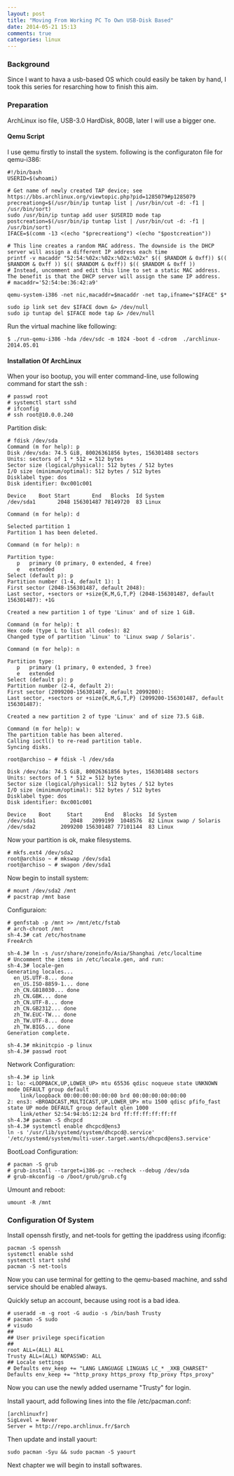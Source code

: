 ```yaml
---
layout: post
title: "Moving From Working PC To Own USB-Disk Based"
date: 2014-05-21 15:13
comments: true
categories: linux
---
```

### Background
Since I want to hava a usb-based OS which could easily be taken by hand, I took this series for resarching how to finish this aim.     
### Preparation
ArchLinux iso file, USB-3.0 HardDisk, 80GB, later I will use a bigger one.     
#### Qemu Script 
I use qemu firstly to install the system. following is the configuraton file for qemu-i386:     

```
#!/bin/bash
USERID=$(whoami)

# Get name of newly created TAP device; see https://bbs.archlinux.org/viewtopic.php?pid=1285079#p1285079
precreationg=$(/usr/bin/ip tuntap list | /usr/bin/cut -d: -f1 | /usr/bin/sort)
sudo /usr/bin/ip tuntap add user $USERID mode tap
postcreation=$(/usr/bin/ip tuntap list | /usr/bin/cut -d: -f1 | /usr/bin/sort)
IFACE=$(comm -13 <(echo "$precreationg") <(echo "$postcreation"))

# This line creates a random MAC address. The downside is the DHCP server will assign a different IP address each time
printf -v macaddr "52:54:%02x:%02x:%02x:%02x" $(( $RANDOM & 0xff)) $(( $RANDOM & 0xff )) $(( $RANDOM & 0xff)) $(( $RANDOM & 0xff ))
# Instead, uncomment and edit this line to set a static MAC address. The benefit is that the DHCP server will assign the same IP address.
# macaddr='52:54:be:36:42:a9'
  
qemu-system-i386 -net nic,macaddr=$macaddr -net tap,ifname="$IFACE" $*
  
sudo ip link set dev $IFACE down &> /dev/null
sudo ip tuntap del $IFACE mode tap &> /dev/null 

```
Run the virtual machine like following:     

```
$ ./run-qemu-i386 -hda /dev/sdc -m 1024 -boot d -cdrom  ./archlinux-2014.05.01

```
#### Installation Of ArchLinux
When your iso bootup, you will enter command-line, use following command for start the ssh :    

```
# passwd root
# systemctl start sshd
# ifconfig 
# ssh root@10.0.0.240

```
Partition disk:    

```
# fdisk /dev/sda
Command (m for help): p
Disk /dev/sda: 74.5 GiB, 80026361856 bytes, 156301488 sectors
Units: sectors of 1 * 512 = 512 bytes
Sector size (logical/physical): 512 bytes / 512 bytes
I/O size (minimum/optimal): 512 bytes / 512 bytes
Disklabel type: dos
Disk identifier: 0xc001c001

Device    Boot Start       End   Blocks  Id System
/dev/sda1       2048 156301487 78149720  83 Linux

Command (m for help): d

Selected partition 1
Partition 1 has been deleted.

Command (m for help): n

Partition type:
   p   primary (0 primary, 0 extended, 4 free)
   e   extended
Select (default p): p
Partition number (1-4, default 1): 1
First sector (2048-156301487, default 2048): 
Last sector, +sectors or +size{K,M,G,T,P} (2048-156301487, default 156301487): +1G

Created a new partition 1 of type 'Linux' and of size 1 GiB.

Command (m for help): t
Hex code (type L to list all codes): 82
Changed type of partition 'Linux' to 'Linux swap / Solaris'.

Command (m for help): n

Partition type:
   p   primary (1 primary, 0 extended, 3 free)
   e   extended
Select (default p): p
Partition number (2-4, default 2): 
First sector (2099200-156301487, default 2099200): 
Last sector, +sectors or +size{K,M,G,T,P} (2099200-156301487, default 156301487): 

Created a new partition 2 of type 'Linux' and of size 73.5 GiB.

Command (m for help): w
The partition table has been altered.
Calling ioctl() to re-read partition table.
Syncing disks.

root@archiso ~ # fdisk -l /dev/sda

Disk /dev/sda: 74.5 GiB, 80026361856 bytes, 156301488 sectors
Units: sectors of 1 * 512 = 512 bytes
Sector size (logical/physical): 512 bytes / 512 bytes
I/O size (minimum/optimal): 512 bytes / 512 bytes
Disklabel type: dos
Disk identifier: 0xc001c001

Device    Boot     Start       End   Blocks  Id System
/dev/sda1           2048   2099199  1048576  82 Linux swap / Solaris
/dev/sda2        2099200 156301487 77101144  83 Linux

```
Now your partition is ok, make filesystems.    

```
# mkfs.ext4 /dev/sda2                                                             
root@archiso ~ # mkswap /dev/sda1
root@archiso ~ # swapon /dev/sda1

```
Now begin to install system:    

```
# mount /dev/sda2 /mnt
# pacstrap /mnt base

```
Configuraion:    

```
# genfstab -p /mnt >> /mnt/etc/fstab
# arch-chroot /mnt
sh-4.3# cat /etc/hostname 
FreeArch

sh-4.3# ln -s /usr/share/zoneinfo/Asia/Shanghai /etc/localtime
# Uncomment the items in /etc/locale.gen, and run: 
sh-4.3# locale-gen
Generating locales...
  en_US.UTF-8... done
  en_US.ISO-8859-1... done
  zh_CN.GB18030... done
  zh_CN.GBK... done
  zh_CN.UTF-8... done
  zh_CN.GB2312... done
  zh_TW.EUC-TW... done
  zh_TW.UTF-8... done
  zh_TW.BIG5... done
Generation complete.

sh-4.3# mkinitcpio -p linux
sh-4.3# passwd root

```
Network Configuration:    

```
sh-4.3# ip link
1: lo: <LOOPBACK,UP,LOWER_UP> mtu 65536 qdisc noqueue state UNKNOWN mode DEFAULT group default 
    link/loopback 00:00:00:00:00:00 brd 00:00:00:00:00:00
2: ens3: <BROADCAST,MULTICAST,UP,LOWER_UP> mtu 1500 qdisc pfifo_fast state UP mode DEFAULT group default qlen 1000
    link/ether 52:54:94:b5:12:24 brd ff:ff:ff:ff:ff:ff
sh-4.3# pacman -S dhcpcd
sh-4.3# systemctl enable dhcpcd@ens3
ln -s '/usr/lib/systemd/system/dhcpcd@.service' '/etc/systemd/system/multi-user.target.wants/dhcpcd@ens3.service'

```
BootLoad Configuration:    

```
# pacman -S grub
# grub-install --target=i386-pc --recheck --debug /dev/sda
# grub-mkconfig -o /boot/grub/grub.cfg

```
Umount and reboot:

```
umount -R /mnt

```

### Configuration Of System
Install openssh firstly, and net-tools for getting the ipaddress using ifconfig:    

```
pacman -S openssh
systemctl enable sshd
systemctl start sshd
pacman -S net-tools

```
Now you can use terminal for getting to the qemu-based machine, and sshd service should be enabled always.    

Quickly setup an account, because using root is a bad idea.

```
# useradd -m -g root -G audio -s /bin/bash Trusty
# pacman -S sudo
# visudo
##
## User privilege specification
##
root ALL=(ALL) ALL
Trusty ALL=(ALL) NOPASSWD: ALL
## Locale settings
# Defaults env_keep += "LANG LANGUAGE LINGUAS LC_* _XKB_CHARSET"
Defaults env_keep += "http_proxy https_proxy ftp_proxy ftps_proxy"

```
Now you can use the newly added username "Trusty" for login.      

Install yaourt, add following lines into the file /etc/pacman.conf:    

```
[archlinuxfr]
SigLevel = Never
Server = http://repo.archlinux.fr/$arch

```
Then update and install yaourt: 

```
sudo pacman -Syu && sudo pacman -S yaourt

```

Next chapter we will begin to install softwares.    

